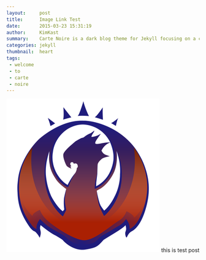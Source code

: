 ```yaml
---
layout:     post
title:      Image Link Test
date:       2015-03-23 15:31:19
author:     KimKast
summary:    Carte Noire is a dark blog theme for Jekyll focusing on a clear reading experience.
categories: jekyll
thumbnail:  heart
tags:
 - welcome
 - to
 - carte
 - noire
---
```

![Izzet_Logo.png](https://github.com/fhsp1245/higit/blob/master/Izzet_Logo.png "Logo")
this is test post